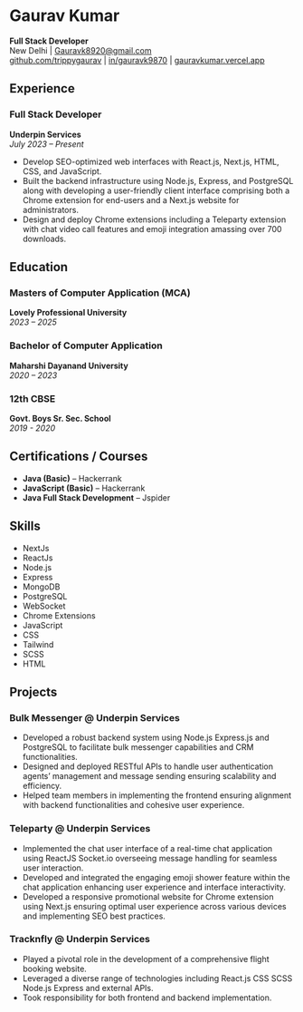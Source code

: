 # Gaurav Kumar

**Full Stack Developer**  
New Delhi | [Gauravk8920@gmail.com](mailto:Gauravk8920@gmail.com)  
[github.com/trippygaurav](https://github.com/trippygaurav) | [in/gauravk9870](https://linkedin.com/in/gauravk9870) | [gauravkumar.vercel.app](https://gauravkumar.vercel.app)

## Experience

### Full Stack Developer
**Underpin Services**  
*July 2023 – Present*

- Develop SEO-optimized web interfaces with React.js, Next.js, HTML, CSS, and JavaScript.
- Built the backend infrastructure using Node.js, Express, and PostgreSQL along with developing a user-friendly client interface comprising both a Chrome extension for end-users and a Next.js website for administrators.
- Design and deploy Chrome extensions including a Teleparty extension with chat video call features and emoji integration amassing over 700 downloads.


## Education

### Masters of Computer Application (MCA)
**Lovely Professional University**  
*2023 – 2025*

### Bachelor of Computer Application
**Maharshi Dayanand University**  
*2020 – 2023*

### 12th CBSE
**Govt. Boys Sr. Sec. School**  
*2019 - 2020*

## Certifications / Courses

- **Java (Basic)** – Hackerrank
- **JavaScript (Basic)** – Hackerrank
- **Java Full Stack Development** – Jspider

## Skills

- NextJs
- ReactJs
- Node.js
- Express
- MongoDB
- PostgreSQL
- WebSocket
- Chrome Extensions
- JavaScript
- CSS
- Tailwind
- SCSS
- HTML

## Projects

### Bulk Messenger @ Underpin Services

- Developed a robust backend system using Node.js Express.js and PostgreSQL to facilitate bulk messenger capabilities and CRM functionalities.
- Designed and deployed RESTful APIs to handle user authentication agents’ management and message sending ensuring scalability and efficiency.
- Helped team members in implementing the frontend ensuring alignment with backend functionalities and cohesive user experience.

### Teleparty @ Underpin Services

- Implemented the chat user interface of a real-time chat application using ReactJS Socket.io overseeing message handling for seamless user interaction.
- Developed and integrated the engaging emoji shower feature within the chat application enhancing user experience and interface interactivity.
- Developed a responsive promotional website for Chrome extension using Next.js ensuring optimal user experience across various devices and implementing SEO best practices.

### Tracknfly @ Underpin Services

- Played a pivotal role in the development of a comprehensive flight booking website.
- Leveraged a diverse range of technologies including React.js CSS SCSS Node.js Express and external APIs.
- Took responsibility for both frontend and backend implementation.

